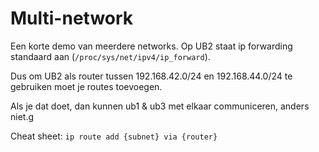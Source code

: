 # Multi-network

Een korte demo van meerdere networks.
Op UB2 staat ip forwarding standaard aan (`/proc/sys/net/ipv4/ip_forward`).

Dus om UB2 als router tussen 192.168.42.0/24 en 192.168.44.0/24 te gebruiken moet je routes toevoegen.

Als je dat doet, dan kunnen ub1 & ub3 met elkaar communiceren, anders niet.g

Cheat sheet:
`ip route add {subnet} via {router}`